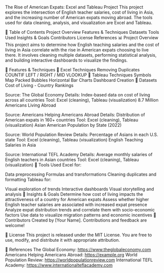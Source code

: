 The Rise of American Expats: Excel and Tableau Project
This project explores the intersection of English teacher salaries, cost of living in Asia, and the increasing number of American expats moving abroad. The tools used for data cleaning, analysis, and visualization are Excel and Tableau.

📖 Table of Contents
Project Overview
Features & Techniques
Datasets
Tools Used
Insights & Goals
Contributors
License
References
📊 Project Overview
This project aims to determine how English teaching salaries and the cost of living in Asia correlate with the rise in American expats choosing to live there. It involves cleaning multiple datasets, performing statistical analysis, and building interactive dashboards to visualize the findings.

🧰 Features & Techniques
🔹 Excel Techniques
Removing Duplicates
COUNTIF
LEFT / RIGHT / MID
VLOOKUP
🔹 Tableau Techniques
Symbols Map
Packed Bubbles
Horizontal Bar Charts
Dashboard Creation
📁 Datasets
Cost of Living - Country Rankings

Source: The Global Economy
Details: Index-based data on cost of living across all countries
Tool: Excel (cleaning), Tableau (visualization)
8.7 Million Americans Living Abroad

Source: Americans Helping Americans Abroad
Details: Distribution of American expats in 160+ countries
Tool: Excel (cleaning), Tableau (visualization)
Asian American Population by State (2022)

Source: World Population Review
Details: Percentage of Asians in each U.S. state
Tool: Excel (cleaning), Tableau (visualization)
English Teaching Salaries in Asia

Source: International TEFL Academy
Details: Average monthly salaries of English teachers in Asian countries
Tool: Excel (cleaning), Tableau (visualization)
🧪 Tools Used
Excel for:

Data preprocessing
Formulas and transformations
Cleaning duplicates and formatting
Tableau for:

Visual exploration of trends
Interactive dashboards
Visual storytelling and analysis
🎯 Insights & Goals
Determine how cost of living impacts the attractiveness of a country for American expats
Assess whether higher English teacher salaries are associated with increased expat presence
Analyze expat distribution trends and correlate them with socio-economic factors
Use data to visualize migration patterns and economic incentives
👥 Contributors
Created by [Your Name]. Contributions and feedback are welcome!

📄 License
This project is released under the MIT License. You are free to use, modify, and distribute it with appropriate attribution.

🔗 References
The Global Economy: https://www.theglobaleconomy.com
Americans Helping Americans Abroad: https://example.org
World Population Review: https://worldpopulationreview.com
International TEFL Academy: https://www.internationalteflacademy.com
